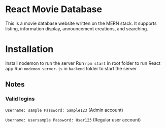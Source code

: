 # React Movie Database
This is a movie database website written on the MERN stack. It supports listing, information display, announcement creations, and searching.


# Installation
Install nodemon to run the server
Run `npm start` in root folder to run React app
Run `nodemon server.js` in `backend` folder to start the server

## Notes
### Valid logins

`Username: sample
Password: Sample123` (Admin account)

`Username: usersample
Password: User123` (Regular user account)
